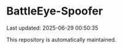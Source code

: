 # BattleEye-Spoofer

Last updated: 2025-06-29 00:50:35

This repository is automatically maintained.
